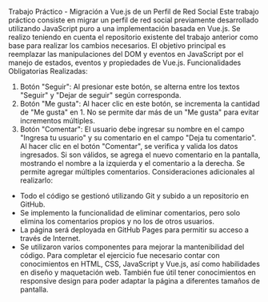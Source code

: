 Trabajo Práctico - Migración a Vue.js de un Perfil de Red Social
Este trabajo práctico consiste en migrar un perfil de red social previamente desarrollado utilizando JavaScript puro a una implementación basada en Vue.js. Se realizo teniendo en cuenta el repositorio existente del trabajo anterior como base para realizar los cambios necesarios. El objetivo principal es reemplazar las manipulaciones del DOM y eventos en JavaScript por el manejo de estados, eventos y propiedades de Vue.js.
Funcionalidades Obligatorias Realizadas:
1. Botón "Seguir": Al presionar este botón, se alterna entre los textos "Seguir" y "Dejar de seguir" según corresponda.
2. Botón "Me gusta": Al hacer clic en este botón, se incrementa la cantidad de "Me gusta" en 1. No se permite dar más de un "Me gusta" para evitar incrementos múltiples.
3. Botón "Comentar": El usuario debe ingresar su nombre en el campo "Ingresa tu usuario" y su comentario en el campo "Deja tu comentario". Al hacer clic en el botón "Comentar", se verifica y valida los datos ingresados. Si son válidos, se agrega el nuevo comentario en la pantalla, mostrando el nombre a la izquierda y el comentario a la derecha. Se permite agregar múltiples comentarios.
Consideraciones adicionales al realizarlo:
- Todo el código se gestionó utilizando Git y subido a un repositorio en GitHub.
- Se implemento la funcionalidad de eliminar comentarios, pero solo elimina los comentarios propios y no los de otros usuarios.
- La página será deployada en GitHub Pages para permitir su acceso a través de Internet.
- Se utilizaron varios componentes para mejorar la mantenibilidad del código.
Para completar el ejercicio fue necesario contar con conocimientos en HTML, CSS, JavaScript y Vue.js, así como habilidades en diseño y maquetación web. También fue útil tener conocimientos en responsive design para poder adaptar la página a diferentes tamaños de pantalla.

